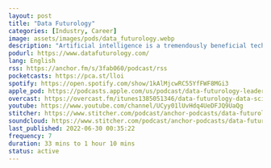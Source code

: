 ```yaml
---
layout: post
title: "Data Futurology"
categories: [Industry, Career]
image: assets/images/pods/data_futurology.webp
description: "Artificial intelligence is a tremendously beneficial technology that's advancing at an incredibly rapid pace.<br>As more and more organisations adopt and implement AI we find that the main challenges are not in the technology itself but in the human side, ie: the approaches, chosen problems and what's called 'the last mile', etc.<br><br>That's why Data Futurology focuses on the leadership side of AI and how to get the most value from it.<br><br>Join me, Felipe Flores, a Data Science executive with almost 20 years of experience in the space. Every week I speak with top industry leaders from around the world."
podurl: https://www.datafuturology.com/
lang: English
rss: https://anchor.fm/s/3fab060/podcast/rss
pocketcasts: https://pca.st/lloi
spotify: https://open.spotify.com/show/1kAlMjcwRC55YfFWF8MGi3
apple_pod: https://podcasts.apple.com/us/podcast/data-futurology-leadership-strategy-in-artificial-intelligence/id1385051346
overcast: https://overcast.fm/itunes1385051346/data-futurology-data-science-analytics-machine-learning-and-artificial-intelligence-for-leaders
youtube: https://www.youtube.com/channel/UCyy01lUvHdq4UeDFJQ9UaQg
stitcher: https://www.stitcher.com/podcast/anchor-podcasts/data-futurology
soundcloud: https://www.stitcher.com/podcast/anchor-podcasts/data-futurology
last_published: 2022-06-30 00:35:22
frequency: 7
duration: 33 mins to 1 hour 10 mins
status: active
---
```

